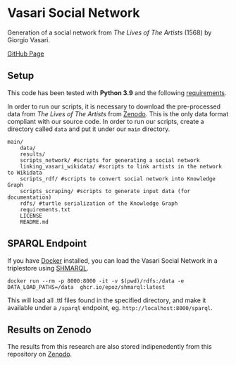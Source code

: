 # Vasari Social Network

Generation of a social network from *The Lives of The Artists* (1568) by Giorgio Vasari. 

[GitHub Page](https://ise-fizkarlsruhe.github.io/vasari_network/)

## Setup
This code has been tested with **Python 3.9** and the following [requirements](requirements.txt).

In order to run our scripts, it is necessary to download the pre-processed data from *The Lives of The Artists* from [Zenodo](https://doi.org/10.5281/zenodo.8395369). This is the only data format compliant with our source code. In order to run our scripts, create a directory called `data` and put it under our `main` directory.

```
main/
    data/
    results/ 
    scripts_network/ #scripts for generating a social network
    linking_vasari_wikidata/ #scripts to link artists in the network to Wikidata
    scripts_rdf/ #scripts to convert social network into Knowledge Graph
    scripts_scraping/ #scripts to generate input data (for documentation)
    rdfs/ #turtle serialization of the Knowledge Graph
    requirements.txt
    LICENSE
    README.md
```

## SPARQL Endpoint

If you have [Docker](https://www.docker.com/) installed, you can load the Vasari Social Network in a triplestore using [SHMARQL](https://github.com/epoz/shmarql/pkgs/container/shmarql).

```
docker run --rm -p 8000:8000 -it -v $(pwd)/rdfs:/data -e DATA_LOAD_PATHS=/data  ghcr.io/epoz/shmarql:latest
```

This will load all .ttl files found in the specified directory, and make it available under a `/sparql` endpoint, eg. `http://localhost:8000/sparql`.

## Results on Zenodo

The results from this research are also stored indipenedently from this repository on [Zenodo](https://doi.org/10.5281/zenodo.8395425).

